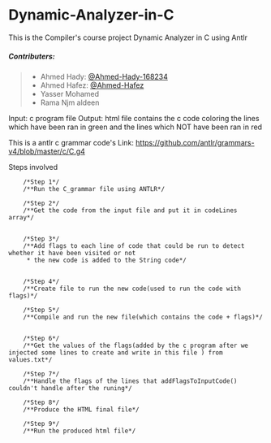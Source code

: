 # Dynamic-Analyzer-in-C
This is the Compiler's course project Dynamic Analyzer in C using Antlr




##### Contributers:
> * Ahmed Hady: [@Ahmed-Hady-168234]( https://github.com/Ahmed-Hady-168234 )
> * Ahmed Hafez: [@Ahmed-Hafez]( https://github.com/Ahmed-Hafez )
> * Yasser Mohamed
> * Rama Njm aldeen

Input: c program file
Output: html file contains the c code coloring the lines which have been ran in green 
        and the lines which NOT have been ran in red
        

This is a antlr c grammar code's Link: https://github.com/antlr/grammars-v4/blob/master/c/C.g4

Steps involved 

        /*Step 1*/
        /**Run the C_grammar file using ANTLR*/

        /*Step 2*/
        /**Get the code from the input file and put it in codeLines array*/
      

        /*Step 3*/
        /**Add flags to each line of code that could be run to detect whether it have been visited or not
         * the new code is added to the String code*/
       

        /*Step 4*/
        /**Create file to run the new code(used to run the code with flags)*/
       
        /*Step 5*/
        /**Compile and run the new file(which contains the code + flags)*/
       
      
        /*Step 6*/
        /**Get the values of the flags(added by the c program after we injected some lines to create and write in this file ) from values.txt*/
      
        /*Step 7*/
        /**Handle the flags of the lines that addFlagsToInputCode() couldn't handle after the runing*/
        
        /*Step 8*/
        /**Produce the HTML final file*/

        /*Step 9*/
        /**Run the produced html file*/
